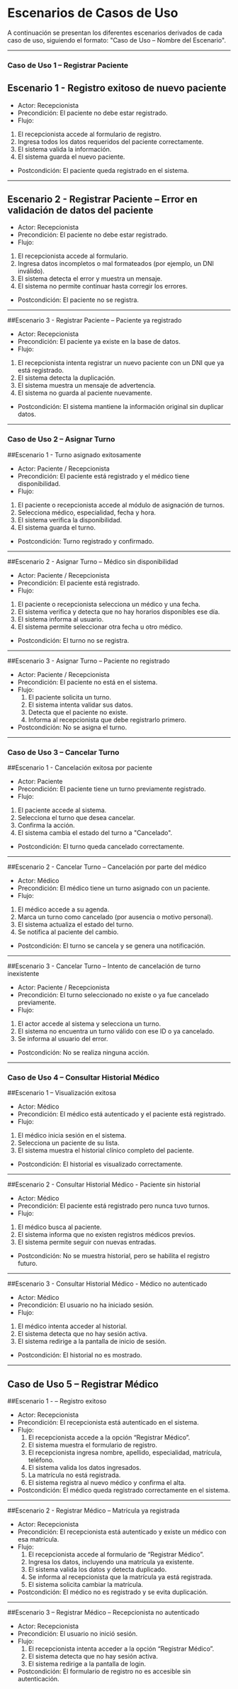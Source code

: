 # Escenarios de Casos de Uso

A continuación se presentan los diferentes escenarios derivados de cada caso de uso, siguiendo el formato: "Caso de Uso – Nombre del Escenario".

---

### Caso de Uso 1 – Registrar Paciente 

## Escenario 1 - Registro exitoso de nuevo paciente ##

-  Actor: Recepcionista  
- Precondición: El paciente no debe estar registrado.  
-  Flujo:
  1. El recepcionista accede al formulario de registro.
  2. Ingresa todos los datos requeridos del paciente correctamente.
  3. El sistema valida la información.
  4. El sistema guarda el nuevo paciente.
-  Postcondición: El paciente queda registrado en el sistema.

---

## Escenario 2 - Registrar Paciente – Error en validación de datos del paciente

-  Actor: Recepcionista  
-  Precondición: El paciente no debe estar registrado.  
-  Flujo:
  1. El recepcionista accede al formulario.
  2. Ingresa datos incompletos o mal formateados (por ejemplo, un DNI inválido).
  3. El sistema detecta el error y muestra un mensaje.
  4. El sistema no permite continuar hasta corregir los errores.
-  Postcondición: El paciente no se registra.

---

##Escenario 3 - Registrar Paciente – Paciente ya registrado

-  Actor: Recepcionista  
-  Precondición: El paciente ya existe en la base de datos.  
-  Flujo:
  1. El recepcionista intenta registrar un nuevo paciente con un DNI que ya está registrado.
  2. El sistema detecta la duplicación.
  3. El sistema muestra un mensaje de advertencia.
  4. El sistema no guarda al paciente nuevamente.
-  Postcondición: El sistema mantiene la información original sin duplicar datos.

---

### Caso de Uso 2 – Asignar Turno 

##Escenario 1 - Turno asignado exitosamente

-  Actor: Paciente / Recepcionista  
-  Precondición: El paciente está registrado y el médico tiene disponibilidad.  
-  Flujo:
  1. El paciente o recepcionista accede al módulo de asignación de turnos.
  2. Selecciona médico, especialidad, fecha y hora.
  3. El sistema verifica la disponibilidad.
  4. El sistema guarda el turno.
-  Postcondición: Turno registrado y confirmado.

---

##Escenario 2 -  Asignar Turno – Médico sin disponibilidad

- Actor: Paciente / Recepcionista  
-  Precondición: El paciente está registrado.  
-  Flujo:
  1. El paciente o recepcionista selecciona un médico y una fecha.
  2. El sistema verifica y detecta que no hay horarios disponibles ese día.
  3. El sistema informa al usuario.
  4. El sistema permite seleccionar otra fecha u otro médico.
-  Postcondición: El turno no se registra.

---

##Escenario 3 - Asignar Turno – Paciente no registrado

-  Actor: Paciente / Recepcionista  
- Precondición: El paciente no está en el sistema.  
- Flujo:
  1. El paciente solicita un turno.
  2. El sistema intenta validar sus datos.
  3. Detecta que el paciente no existe.
  4. Informa al recepcionista que debe registrarlo primero.
-  Postcondición: No se asigna el turno.

---

### Caso de Uso 3 – Cancelar Turno 

##Escenario 1 - Cancelación exitosa por paciente

-  Actor: Paciente  
-  Precondición: El paciente tiene un turno previamente registrado.  
-  Flujo:
  1. El paciente accede al sistema.
  2. Selecciona el turno que desea cancelar.
  3. Confirma la acción.
  4. El sistema cambia el estado del turno a "Cancelado".
-  Postcondición: El turno queda cancelado correctamente.

---

##Escenario 2 - Cancelar Turno – Cancelación por parte del médico

-  Actor: Médico  
-  Precondición: El médico tiene un turno asignado con un paciente.  
-  Flujo:
  1. El médico accede a su agenda.
  2. Marca un turno como cancelado (por ausencia o motivo personal).
  3. El sistema actualiza el estado del turno.
  4. Se notifica al paciente del cambio.
-  Postcondición: El turno se cancela y se genera una notificación.

---

##Escenario 3 -  Cancelar Turno – Intento de cancelación de turno inexistente

-  Actor: Paciente / Recepcionista  
-  Precondición: El turno seleccionado no existe o ya fue cancelado previamente.  
-  Flujo:
  1. El actor accede al sistema y selecciona un turno.
  2. El sistema no encuentra un turno válido con ese ID o ya cancelado.
  3. Se informa al usuario del error.
-  Postcondición: No se realiza ninguna acción.

---

### Caso de Uso 4 – Consultar Historial Médico 

##Escenario 1 – Visualización exitosa

-  Actor: Médico  
-  Precondición: El médico está autenticado y el paciente está registrado.  
-  Flujo:
  1. El médico inicia sesión en el sistema.
  2. Selecciona un paciente de su lista.
  3. El sistema muestra el historial clínico completo del paciente.
-  Postcondición: El historial es visualizado correctamente.

---

##Escenario 2 - Consultar Historial Médico - Paciente sin historial

-  Actor: Médico  
-  Precondición: El paciente está registrado pero nunca tuvo turnos.  
-  Flujo:
  1. El médico busca al paciente.
  2. El sistema informa que no existen registros médicos previos.
  3. El sistema permite seguir con nuevas entradas.
-  Postcondición: No se muestra historial, pero se habilita el registro futuro.

---

##Escenario 3 -  Consultar Historial Médico - Médico no autenticado

-  Actor: Médico  
-  Precondición: El usuario no ha iniciado sesión.  
-  Flujo:
  1. El médico intenta acceder al historial.
  2. El sistema detecta que no hay sesión activa.
  3. El sistema redirige a la pantalla de inicio de sesión.
-  Postcondición: El historial no es mostrado.

---

## Caso de Uso 5 – Registrar Médico 

##Escenario 1 - – Registro exitoso

- Actor: Recepcionista  
- Precondición: El recepcionista está autenticado en el sistema.  
- Flujo:
  1. El recepcionista accede a la opción “Registrar Médico”.
  2. El sistema muestra el formulario de registro.
  3. El recepcionista ingresa nombre, apellido, especialidad, matrícula, teléfono.
  4. El sistema valida los datos ingresados.
  5. La matrícula no está registrada.
  6. El sistema registra al nuevo médico y confirma el alta.  
- Postcondición: El médico queda registrado correctamente en el sistema.

---

##Escenario 2 -  Registrar Médico – Matrícula ya registrada

- Actor: Recepcionista  
- Precondición: El recepcionista está autenticado y existe un médico con esa matrícula.  
- Flujo:
  1. El recepcionista accede al formulario de “Registrar Médico”.
  2. Ingresa los datos, incluyendo una matrícula ya existente.
  3. El sistema valida los datos y detecta duplicado.
  4. Se informa al recepcionista que la matrícula ya está registrada.
  5. El sistema solicita cambiar la matrícula.  
- Postcondición: El médico no es registrado y se evita duplicación.

---

##Escenario 3 – Registrar Médico – Recepcionista no autenticado

- Actor: Recepcionista  
- Precondición: El usuario no inició sesión.  
- Flujo:
  1. El recepcionista intenta acceder a la opción “Registrar Médico”.
  2. El sistema detecta que no hay sesión activa.
  3. El sistema redirige a la pantalla de login.  
- Postcondición: El formulario de registro no es accesible sin autenticación.

